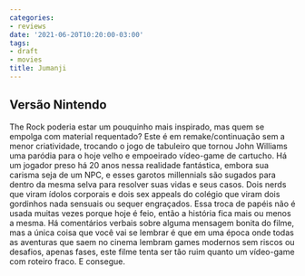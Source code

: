 ```yaml
---
categories:
- reviews
date: '2021-06-20T10:20:00-03:00'
tags:
- draft
- movies
title: Jumanji
---
```


## Versão Nintendo

The Rock poderia estar um pouquinho mais inspirado, mas quem se empolga com material requentado? Este é em remake/continuação sem a menor criatividade, trocando o jogo de tabuleiro que tornou John Williams uma paródia para o hoje velho e empoeirado vídeo-game de cartucho. Há um jogador preso há 20 anos nessa realidade fantástica, embora sua carisma seja de um NPC, e esses garotos millennials são sugados para dentro da mesma selva para resolver suas vidas e seus casos. Dois nerds que viram ídolos corporais e dois sex appeals do colégio que viram dois gordinhos nada sensuais ou sequer engraçados. Essa troca de papéis não é usada muitas vezes porque hoje é feio, então a história fica mais ou menos a mesma. Há comentários verbais sobre alguma mensagem bonita do filme, mas a única coisa que você vai se lembrar é que em uma época onde todas as aventuras que saem no cinema lembram games modernos sem riscos ou desafios, apenas fases, este filme tenta ser tão ruim quanto um vídeo-game com roteiro fraco. E consegue.

